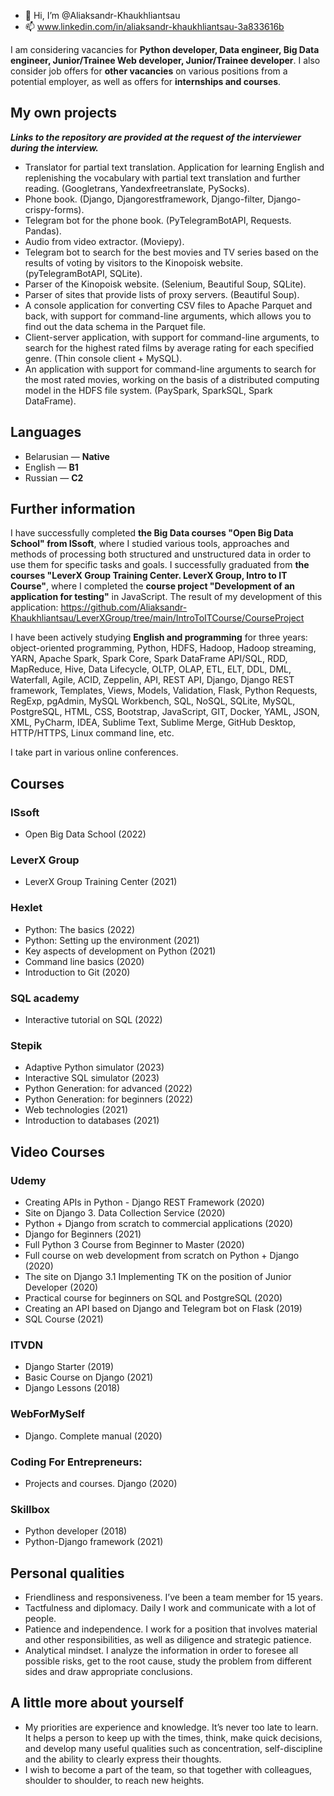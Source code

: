 - 👋 Hi, I’m @Aliaksandr-Khaukhliantsau
- 📫 www.linkedin.com/in/aliaksandr-khaukhliantsau-3a833616b

I am considering vacancies for **Python developer, Data engineer, Big Data engineer, Junior/Trainee Web developer, Junior/Trainee developer**. I also consider job offers for **other vacancies** on various positions from a potential employer, as well as offers for **internships and courses**.

## My own projects
***Links to the repository are provided at the request of the interviewer during the interview.***
- Translator for partial text translation. Application for learning English and replenishing the vocabulary with partial text translation and further reading. (Googletrans, Yandexfreetranslate, PySocks).
- Phone book. (Django, Djangorestframework, Django-filter, Django-crispy-forms).
- Telegram bot for the phone book. (PyTelegramBotAPI, Requests. Pandas).
- Audio from video extractor. (Moviepy).
- Telegram bot to search for the best movies and TV series based on the results of voting by visitors to the Kinopoisk website. (pyTelegramBotAPI, SQLite).
- Parser of the Kinopoisk website. (Selenium, Beautiful Soup, SQLite).
- Parser of sites that provide lists of proxy servers. (Beautiful Soup).
- A console application for converting CSV files to Apache Parquet and back, with support for command-line arguments, which allows you to find out the data schema in the Parquet file.
- Client-server application, with support for command-line arguments, to search for the highest rated films by average rating for each specified genre. (Thin console client + MySQL).
- An application with support for command-line arguments to search for the most rated movies, working on the basis of a distributed computing model in the HDFS file system. (PaySpark, SparkSQL, Spark DataFrame).

## Languages
- Belarusian — **Native**
- English — **B1**
- Russian — **C2**

## Further information
I have successfully completed **the Big Data courses "Open Big Data School" from ISsoft**, where I studied various tools, approaches and methods of processing both structured and unstructured data in order to use them for specific tasks and goals.
I successfully graduated from **the courses "LeverX Group Training Center. LeverX Group, Intro to IT Course"**, where I completed the **course project "Development of an application for testing"** in JavaScript.
The result of my development of this application: https://github.com/Aliaksandr-Khaukhliantsau/LeverXGroup/tree/main/IntroToITCourse/CourseProject

I have been actively studying **English and programming** for three years: object-oriented programming, Python, HDFS, Hadoop, Hadoop streaming, YARN, Apache Spark, Spark Core, Spark DataFrame API/SQL, RDD, MapReduce, Hive, Data Lifecycle, OLTP, OLAP, ETL, ELT, DDL, DML, Waterfall, Agile, ACID, Zeppelin, API, REST API, Django, Django REST framework, Templates, Views, Models, Validation, Flask, Python Requests, RegExp, pgAdmin, MySQL Workbench, SQL, NoSQL, SQLite, MySQL, PostgreSQL, HTML, CSS, Bootstrap, JavaScript, GIT, Docker, YAML, JSON, XML, PyCharm, IDEA, Sublime Text, Sublime Merge, GitHub Desktop, HTTP/HTTPS, Linux command line, etc.

I take part in various online conferences.

## Courses
### ISsoft
- Open Big Data School (2022)
### LeverX Group
- LeverX Group Training Center (2021)
### Hexlet
- Python: The basics (2022)
- Python: Setting up the environment (2021)
- Key aspects of development on Python (2021)
- Command line basics (2020)
- Introduction to Git (2020)
### SQL academy
- Interactive tutorial on SQL (2022)
### Stepik
- Adaptive Python simulator (2023)
- Interactive SQL simulator (2023)
- Python Generation: for advanced (2022)
- Python Generation: for beginners (2022)
- Web technologies (2021)
- Introduction to databases (2021)

## Video Courses
### Udemy
- Creating APIs in Python - Django REST Framework (2020)
- Site on Django 3. Data Collection Service (2020)
- Python + Django from scratch to commercial applications (2020)
- Django for Beginners (2021)
- Full Python 3 Course from Beginner to Master (2020)
- Full course on web development from scratch on Python + Django (2020)
- The site on Django 3.1 Implementing TK on the position of Junior Developer (2020)
- Practical course for beginners on SQL and PostgreSQL (2020)
- Creating an API based on Django and Telegram bot on Flask (2019)
- SQL Course (2021)
### ITVDN
- Django Starter (2019)
- Basic Course on Django (2021)
- Django Lessons (2018)
### WebForMySelf
- Django. Complete manual (2020)
### Coding For Entrepreneurs:
- Projects and courses. Django (2020)
### Skillbox
- Python developer (2018)
- Python-Django framework (2021)

## Personal qualities
- Friendliness and responsiveness. I’ve been a team member for 15 years.
- Tactfulness and diplomacy. Daily I work and communicate with a lot of people.
- Patience and independence. I work for a position that involves material and other responsibilities, as well as diligence and strategic patience.
- Analytical mindset. I analyze the information in order to foresee all possible risks, get to the root cause, study the problem from different sides and draw appropriate conclusions.

## A little more about yourself
- My priorities are experience and knowledge. It’s never too late to learn. It helps a person to keep up with the times, think, make quick decisions, and develop many useful qualities such as concentration, self-discipline and the ability to clearly express their thoughts.
- I wish to become a part of the team, so that together with colleagues, shoulder to shoulder, to reach new heights.
